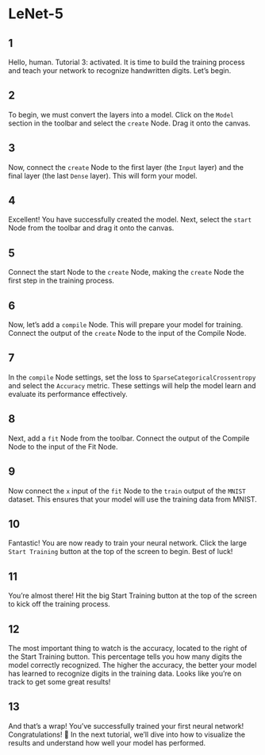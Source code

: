 # LeNet-5

## 1

Hello, human. Tutorial 3: activated. It is time to build the training process and teach your network
to recognize handwritten digits. Let’s begin.

## 2

To begin, we must convert the layers into a model.
Click on the `Model` section in the toolbar and select the `create` Node. Drag it onto the canvas.

## 3

Now, connect the `create` Node to the first layer (the `Input` layer) and the final layer
(the last `Dense` layer). This will form your model.

## 4

Excellent! You have successfully created the model.
Next, select the `start` Node from the toolbar and drag it onto the canvas.

## 5

Connect the start Node to the `create` Node, making the `create` Node the first step in the training process.

## 6

Now, let’s add a `compile` Node. This will prepare your model for training.
Connect the output of the `create` Node to the input of the Compile Node.

## 7

In the `compile` Node settings, set the loss to `SparseCategoricalCrossentropy `
and select the `Accuracy` metric. These settings will help the model learn and
evaluate its performance effectively.

## 8

Next, add a `fit` Node from the toolbar.
Connect the output of the Compile Node to the input of the Fit Node.

## 9

Now connect the `x` input of the `fit` Node to the `train` output of the `MNIST` dataset.
This ensures that your model will use the training data from MNIST.

## 10

Fantastic! You are now ready to train your neural network.
Click the large `Start Training` button at the top of the screen to begin. Best of luck!

## 11

You’re almost there! Hit the big Start Training button at the top of the screen to kick off the training process.

## 12

The most important thing to watch is the accuracy, located to the right of the Start Training button.
This percentage tells you how many digits the model correctly recognized.
The higher the accuracy, the better your model has learned to recognize digits in the training data.
Looks like you’re on track to get some great results!

## 13

And that’s a wrap! You’ve successfully trained your first neural network! Congratulations! 🎉
In the next tutorial, we’ll dive into how to visualize the results
and understand how well your model has performed.
